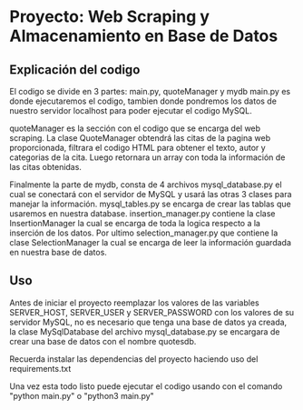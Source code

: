 # Proyecto: Web Scraping y Almacenamiento en Base de Datos

## Explicación del codigo
El codigo se divide en 3 partes: main.py, quoteManager y mydb
main.py es donde ejecutaremos el codigo, tambien donde pondremos los datos de nuestro servidor
localhost para poder ejecutar el codigo MySQL.

quoteManager es la sección con el codigo que se encarga del web scraping.
La clase QuoteManager obtendrá las citas de la pagina web proporcionada, filtrara el codigo
HTML para obtener el texto, autor y categorias de la cita.
Luego retornara un array con toda la información de las citas obtenidas.

Finalmente la parte de mydb, consta de 4 archivos mysql_database.py el cual se conectará
con el servidor de MySQL y usará las otras 3 clases para manejar la información.
mysql_tables.py se encarga de crear las tablas que usaremos en nuestra database.
insertion_manager.py contiene la clase InsertionManager la cual se encarga de toda la logica
respecto a la inserción de los datos.
Por ultimo selection_manager.py que contiene la clase SelectionManager la cual se encarga de
leer la información guardada en nuestra base de datos.

## Uso
Antes de iniciar el proyecto reemplazar los valores de las variables SERVER_HOST, SERVER_USER y
SERVER_PASSWORD con los valores de su servidor MySQL, no es necesario que tenga una base de datos ya creada, la clase MySqlDatabase del archivo mysql_database.py se encargara de crear una base de datos con el nombre quotesdb.

Recuerda instalar las dependencias del proyecto haciendo uso del requirements.txt

Una vez esta todo listo puede ejecutar el codigo usando con el comando "python main.py" o
"python3 main.py"